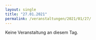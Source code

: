 ```yaml
---
layout: single
title: "27.01.2021"
permalink: /veranstaltungen/2021/01/27/
---
```


Keine Veranstaltung an diesem Tag.
